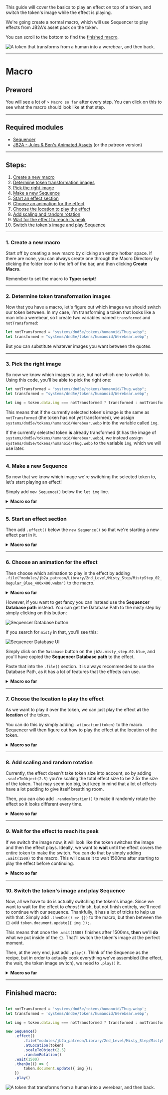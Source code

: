 This guide will cover the basics to play an effect on top of a token, and switch the token's image while the effect is playing.

We're going create a normal macro, which will use Sequencer to play effects from JB2A's asset pack on the token.

You can scroll to the bottom to find the [finished macro](#finished-macro).

![A token that transforms from a human into a werebear, and then back.](../images/basic-tutorials/transformation.gif)

<hr/>

# Macro

## Preword

You will see a lot of `> Macro so far` after every step. You can click on this to see what the macro should look like at that step.

<hr/>

## Required modules
* [Sequencer](https://foundryvtt.com/packages/sequencer)
* [JB2A - Jules & Ben's Animated Assets](https://foundryvtt.com/packages/JB2A_DnD5e) (or the patreon version)

<hr/>

## Steps:
1. [Create a new macro](#_1-Create-a-new-macro)
2. [Determine token transformation images](#_2-Determine-token-transformation-images)
3. [Pick the right image](#_3-Pick-the-right-image)
4. [Make a new Sequence](#_4-Make-a-new-Sequence)
5. [Start an effect section](#_5-Start-an-effect-section)
6. [Choose an animation for the effect](#_6-Choose-an-animation-for-the-effect)
7. [Choose the location to play the effect](#_7-Choose-the-location-to-play-the-effect)
8. [Add scaling and random rotation](#_8-Add-scaling-and-random-rotation)
9. [Wait for the effect to reach its peak](#_9-Wait-for-the-effect-to-reach-its-peak)
10. [Switch the token's image and play Sequence](#_10-Switch-the-tokens-image-and-play-Sequence)

<hr/>

### 1. Create a new macro

Start off by creating a new macro by clicking an empty hotbar space. If there are none, you can always create one through the Macro Directory by clicking the folder icon to the left of the bar, and then clicking **Create Macro**.

Remember to set the macro to **Type: script**!

<hr/>

### 2. Determine token transformation images

Now that you have a macro, let's figure out which images we should switch our token between. In my case, I'm transforming a token that looks like a man into a werebear, so I create two variables named `transformed` and `notTransformed`:

```js
let notTransformed = "systems/dnd5e/tokens/humanoid/Thug.webp";
let transformed = "systems/dnd5e/tokens/humanoid/Werebear.webp";
```

But you can substitute whatever images you want between the quotes.

<hr/>

### 3. Pick the right image

So now we know which images to use, but not which one to switch to. Using this code, you'll be able to pick the right one:

```js
let notTransformed = "systems/dnd5e/tokens/humanoid/Thug.webp";
let transformed = "systems/dnd5e/tokens/humanoid/Werebear.webp";

let img = token.data.img === notTransformed ? transformed : notTransformed;
```

This means that if the currently selected token's image is the same as `notTransformed` (the token has not yet transformed), we assign `systems/dnd5e/tokens/humanoid/Werebear.webp` into the variable called `img`.

If the currently selected token **is** already transformed (it has the image of `systems/dnd5e/tokens/humanoid/Werebear.webp`), we instead assign `systems/dnd5e/tokens/humanoid/Thug.webp` to the variable `img`, which we will use later.

<hr/>

### 4. Make a new Sequence

So now that we know which image we're switching the selected token to, let's start playing an effect!

Simply add `new Sequence()` below the `let img` line.

<details>
  <summary><strong>Macro so far</strong></summary><br />

```js
let notTransformed = "systems/dnd5e/tokens/humanoid/Thug.webp";
let transformed = "systems/dnd5e/tokens/humanoid/Werebear.webp";

let img = token.data.img === notTransformed ? transformed : notTransformed;

new Sequence()
```

</details>

<hr/>

### 5. Start an effect section

Then add `.effect()` below the `new Sequence()` so that we're starting a new effect part in it.

<details>
  <summary><strong>Macro so far</strong></summary><br />

```js
let notTransformed = "systems/dnd5e/tokens/humanoid/Thug.webp";
let transformed = "systems/dnd5e/tokens/humanoid/Werebear.webp";

let img = token.data.img === notTransformed ? transformed : notTransformed;

new Sequence()
    .effect()
```

</details>

<hr/>

### 6. Choose an animation for the effect

Then choose which animation to play in the effect by adding `.file("modules/jb2a_patreon/Library/2nd_Level/Misty_Step/MistyStep_02_Regular_Blue_400x400.webm")` to the macro.

<details>
  <summary><strong>Macro so far</strong></summary><br />

```js
let notTransformed = "systems/dnd5e/tokens/humanoid/Thug.webp";
let transformed = "systems/dnd5e/tokens/humanoid/Werebear.webp";

let img = token.data.img === notTransformed ? transformed : notTransformed;

new Sequence()
    .effect()
        .file("modules/jb2a_patreon/Library/2nd_Level/Misty_Step/MistyStep_02_Regular_Blue_400x400.webm")
```

</details>

However, if you want to get fancy you can instead use the **Sequencer Database path** instead. You can get the Database Path to the misty step by simply clicking on this button:

![Sequencer Database button](../images/database-viewer-button.jpg)

If you search for `misty` in that, you'll see this:

![Sequencer Database UI](../images/basic-tutorials/misty-step-db.png)

Simply click on the `Database` button on the `jb2a.misty_step.02.blue`, and you'll have copied the **Sequencer Database path** to the effect.

Paste that into the `.file()` section. It is always recommended to use the Database Path, as it has a lot of features that the effects can use.

<details>
  <summary><strong>Macro so far</strong></summary><br />

```js

let notTransformed = "systems/dnd5e/tokens/humanoid/Thug.webp";
let transformed = "systems/dnd5e/tokens/humanoid/Werebear.webp";

let img = token.data.img === notTransformed ? transformed : notTransformed;

new Sequence()
    .effect()
        .file("jb2a.misty_step.02.blue")

```

</details>

<hr/>

### 7. Choose the location to play the effect

As we want to play it over the token, we can just play the effect **at** the **location** of the token.

You can do this by simply adding `.atLocation(token)` to the macro. Sequencer will then figure out how to play the effect at the location of the token.

<details>
  <summary><strong>Macro so far</strong></summary><br />

```js
let notTransformed = "systems/dnd5e/tokens/humanoid/Thug.webp";
let transformed = "systems/dnd5e/tokens/humanoid/Werebear.webp";

let img = token.data.img === notTransformed ? transformed : notTransformed;

new Sequence()
    .effect()
        .file("jb2a.misty_step.02.blue")
        .atLocation(token)

```

</details>

<hr/>

### 8. Add scaling and random rotation

Currently, the effect doesn't take token size into account, so by adding `.scaleToObject(2.5)` you're scaling the total effect size to be 2.5x the size of the token. That may seem too big, but keep in mind that a lot of effects have a lot padding to give itself breathing room.

Then, you can also add `.randomRotation()` to make it randomly rotate the effect so it looks different every time.

<details>
  <summary><strong>Macro so far</strong></summary><br />

```js
let notTransformed = "systems/dnd5e/tokens/humanoid/Thug.webp";
let transformed = "systems/dnd5e/tokens/humanoid/Werebear.webp";

let img = token.data.img === notTransformed ? transformed : notTransformed;

new Sequence()
    .effect()
        .file("jb2a.misty_step.02.blue")
        .atLocation(token)
        .scaleToObject(2.5)
        .randomRotation()

```

</details>

<hr/>

### 9. Wait for the effect to reach its peak

If we switch the image now, it will look like the token switches the image and then the effect plays. Ideally, we want to **wait** until the effect covers the entire token to make the switch. You can do that by simply adding `.wait(1500)` to the macro. This will cause it to wait 1500ms after starting to play the effect before continuing.

<details>
  <summary><strong>Macro so far</strong></summary><br />

```js
let notTransformed = "systems/dnd5e/tokens/humanoid/Thug.webp";
let transformed = "systems/dnd5e/tokens/humanoid/Werebear.webp";

let img = token.data.img === notTransformed ? transformed : notTransformed;

new Sequence()
    .effect()
        .file("jb2a.misty_step.02.blue")
        .atLocation(token)
        .scaleToObject(2.5)
        .randomRotation()
    .wait(1500)

```

</details>

<hr/>

### 10. Switch the token's image and play Sequence

Now, all we have to do is actually switching the token's image. Since we want to wait for the effect to _almost_ finish, but not finish entirely, we'll need to continue with our sequence. Thankfully, it has a lot of tricks to help us with that. Simply add `.thenDo(() => {})` to the macro, but then between the `{}` add `token.document.update({ img });`.

This means that once the `.wait(1500)` finishes after 1500ms, **then** we'll **do** what we put inside of the `{}`. That'll switch the token's image at the perfect moment.

Then, at the very end, just add `.play()`. Think of the Sequence as the recipe, but in order to actually cook everything we've assembled (the effect, the wait, the token image switch), we need to `.play()` it.


<details>
  <summary><strong>Macro so far</strong></summary><br />

```js
let notTransformed = "systems/dnd5e/tokens/humanoid/Thug.webp";
let transformed = "systems/dnd5e/tokens/humanoid/Werebear.webp";

let img = token.data.img === notTransformed ? transformed : notTransformed;

new Sequence()
    .effect()
        .file("jb2a.misty_step.02.blue")
        .atLocation(token)
        .scaleToObject(2.5)
        .randomRotation()
    .wait(1500)
    .thenDo(() => {
        token.document.update({ img });
    })
    .play()

```

</details>

<hr/>

## Finished macro:

```js

let notTransformed = 'systems/dnd5e/tokens/humanoid/Thug.webp';
let transformed = 'systems/dnd5e/tokens/humanoid/Werebear.webp';

let img = token.data.img === notTransformed ? transformed : notTransformed;

new Sequence()
    .effect()
        .file("modules/jb2a_patreon/Library/2nd_Level/Misty_Step/MistyStep_02_Regular_Blue_400x400.webm")
        .atLocation(token)
        .scaleToObject(2.5)
        .randomRotation()
    .wait(1500)
    .thenDo(() => {
        token.document.update({ img });
    })
    .play()

```

![A token that transforms from a human into a werebear, and then back.](../images/basic-tutorials/transformation.gif)

